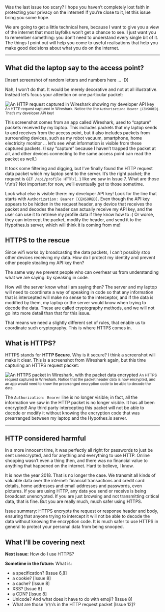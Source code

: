 Was the last issue too scary? I hope you haven’t completely lost faith in protecting your privacy on the internet! If you’re close to it, let this issue bring you some hope.

We are going to get a little technical here, because I want to give you a view of the internet that most layfolks won’t get a chance to see. I just want you to remember something: you don’t need to understand every single bit of it. The things I point out will help you come to useful realisations that help you make good decisions about what you do on the internet.

-----

## What did the laptop say to the access point?

[Insert screenshot of random letters and numbers here ... :D]

Nah, I won’t do that. It would be merely decorative and not at all illustrative. Instead let’s focus your attention on one particular packet:


![An HTTP request captured in Wireshark showing my developer API key](https://github.com/ngjunsiang/laymansguide/blob/master/issue012/issue012_01.png?raw=true)
<small>An HTTP request captured in Wireshark. Notice the line `Authorization: Bearer [CENSORED]`. That’s my developer API key!</small>


This screenshot comes from an app called Wireshark, used to “capture” packets received by my laptop. This includes packets that my laptop sends to and receives from the access point, but it also includes packets from surrounding devices, such as my robot vacuum, smartphone, home electricity monitor … let’s see what information is visible from these captured packets. (I say “capture” because I haven’t trapped the packet at all, and other devices connecting to the same access point can read the packet as well.)

It took some filtering and digging, but I’ve finally found the HTTP request data packet which my laptop sent to the server. It’s the right packet; the request is `GET /api/profile HTTP/1.1` like we saw in Issue 7. What are those \r\n’s? Not important for now, we’ll eventually get to those sometime.

Look what else is visible there: my developer API key! Look for the line that starts with `Authorization: Bearer [CENSORED]`. Even though the API key appears to be hidden in the request header, any device that receives the packet and decodes the header can actually receive my API key, and the user can use it to retrieve my profile data if they know how to :( Or worse, they can intercept the packet, modify the header, and send it to the Hypothes.is server, which will think it is coming from me!

## HTTPS to the rescue

Since wifi works by broadcasting the data packets, I can’t possibly stop other devices receiving my data. How do I protect my identity and prevent other people stealing my API key then?

The same way we prevent people who can overhear us from understanding what we are saying: by speaking in code.

How will the server know what I am saying then? The server and my laptop will need to coordinate a way of speaking in code so that any information that is intercepted will make no sense to the interceptor, and if the data is modified by them, my laptop or the server would know when trying to decode the data. These are called cryptography methods, and we will not go into more detail than that for this issue.

That means we need a slightly different set of rules, that enable us to coordinate such cryptography. This is where HTTPS comes in.

## What is HTTPS?

HTTPS stands for **HTTP Secure**. Why is it secure? I think a screenshot will make it clear. This is a screenshot from Wireshark again, but this time capturing an HTTPS request packet:


![An HTTPS packet in Wireshark, with the packet data encrypted](https://github.com/ngjunsiang/laymansguide/blob/master/issue012/issue012_02.png?raw=true)
<small>An HTTPS request captured in Wireshark. Notice that the packet header data is now encrypted, and an app would need to know the prearranged encryption code to be able to decode the data.</small>


The `Authorization: Bearer` line is no longer visible; in fact, all the information we saw in the HTTP packet is no longer visible. It has all been encrypted! Any third party intercepting this packet will not be able to decode or modify it without knowing the encryption code that was prearranged between my laptop and the Hypothes.is server.

-----

## HTTP considered harmful

In a more innocent time, it was perfectly all right for passwords to just be sent unencrypted, and for anything and everything to use HTTP. Online shopping wasn’t even a thing then, and there was no financial value to anything that happened on the internet. Hard to believe, I know.

It is now the year 2018. That is no longer the case. We transmit all kinds of valuable data over the internet: financial transactions and credit card details, home addresses and email addresses and passwords, even pictures. If you are using HTTP, any data you send or receive is being broadcast unencrypted. If you are just browsing and not transmitting critical data, that is fine. But you are really much, much safer using HTTPS.

Issue summary: HTTPS encrypts the request or response header and body, ensuring that anyone trying to intercept it will not be able to decode the data without knowing the encryption code. It is much safer to use HTTPS in general to protect your personal data from being snooped.

## What I’ll be covering next

**Next issue:** How do I use HTTPS?

**Sometime in the future:** What is:

- a specification? [Issue 6,8]
- a cookie? [Issue 8]
- a cache? [Issue 8]
- XSS? [Issue 8]
- a CDN? [Issue 8]
- Unicode? And what does it have to do with emoji? [Issue 8]
- What are those ‘\r\n’s in the HTTP request packet [Issue 12]?
